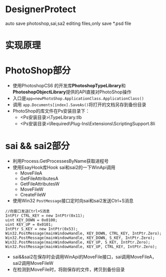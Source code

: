 # DesignerProtect
auto save photoshop,sai,sa2 editing files,only save *.psd file

# 实现原理
# PhotoShop部分
- 使用PhotoshopCS6 的开发库**PhotoshopTypeLibrary**和**PhotoshopObjectLibrary**提供的API直接对PhotoShop操作
- 入口是`app=newPhotoShop.ApplicationClass.ApplicationClass()`
- 调用 `app.Documents[index].SaveAs()`将打开的文档另存到备份目录
- PhotoShop的库文件在Ps安装目录下：
    - <Ps安装目录>\TypeLibrary.tlb
    - <Ps安装目录>\Required\Plug-Ins\Extensions\ScriptingSupport.8li

# sai && sai2部分
- 利用Process.GetProcessesByName获取进程号
- 使用EsayHook库Hook sai和sai2的一下WinApi调用
	 - MoveFileA
	 - GetFileAttributesA
	 - GetFileAttributesW
	 - MoveFileW
	 - CreateFileW
- 使用Win32 `PostMessage`接口定时向sai和sai2发送Ctrl+S消息
```
//向窗口发送Ctrl+S消息
IntPtr CTRL_KEY = new IntPtr(0x11);
uint KEY_DOWN = 0x0100;
uint KEY_UP = 0x0101;
IntPtr S_KEY = new IntPtr(0x53);
Win32.PostMessage(mainWindowHandle, KEY_DOWN, CTRL_KEY, IntPtr.Zero);
Win32.PostMessage(mainWindowHandle, KEY_DOWN, S_KEY, IntPtr.Zero);
Win32.PostMessage(mainWindowHandle, KEY_UP, S_KEY, IntPtr.Zero);
Win32.PostMessage(mainWindowHandle, KEY_UP, CTRL_KEY, IntPtr.Zero);
```
- sai&&sai2在保存时会调用WinApi的MoveFile接口，sai调用MoveFileA，sai2调用MoveFileW
- 在检测到MoveFile时，将刚保存的文件，拷贝到备份目录

